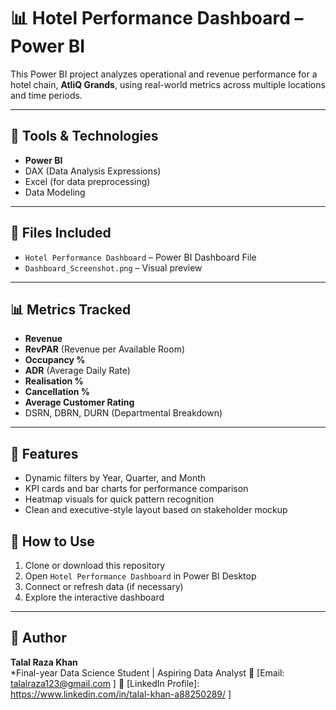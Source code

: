 # 📊 Hotel Performance Dashboard – Power BI

This Power BI project analyzes operational and revenue performance for a hotel chain, **AtliQ Grands**, using real-world metrics across multiple locations and time periods.

---

## 🚀 Tools & Technologies

- **Power BI**
- DAX (Data Analysis Expressions)
- Excel (for data preprocessing)
- Data Modeling

---

## 📁 Files Included

- `Hotel Performance Dashboard` – Power BI Dashboard File  
- `Dashboard_Screenshot.png` – Visual preview 

---

## 📊 Metrics Tracked

- **Revenue**
- **RevPAR** (Revenue per Available Room)
- **Occupancy %**
- **ADR** (Average Daily Rate)
- **Realisation %**
- **Cancellation %**
- **Average Customer Rating**
- DSRN, DBRN, DURN (Departmental Breakdown)

---

## 🧠 Features

- Dynamic filters by Year, Quarter, and Month
- KPI cards and bar charts for performance comparison
- Heatmap visuals for quick pattern recognition
- Clean and executive-style layout based on stakeholder mockup

## 🔗 How to Use

1. Clone or download this repository
2. Open `Hotel Performance Dashboard` in Power BI Desktop
3. Connect or refresh data (if necessary)
4. Explore the interactive dashboard

---

## 👤 Author

**Talal Raza Khan**  
*Final-year Data Science Student | Aspiring Data Analyst
📧 [Email: talalraza123@gmail.com ] 
🔗 [LinkedIn Profile]: https://www.linkedin.com/in/talal-khan-a88250289/  ]

